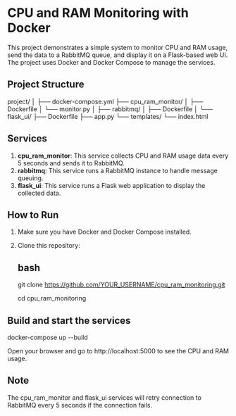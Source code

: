 # CPU and RAM Monitoring with Docker

This project demonstrates a simple system to monitor CPU and RAM usage, send the data to a RabbitMQ queue, and display it on a Flask-based web UI. The project uses Docker and Docker Compose to manage the services.

## Project Structure

project/
│
├── docker-compose.yml
├── cpu_ram_monitor/
│               ├── Dockerfile
│               └── monitor.py
│
├── rabbitmq/
│               ├── Dockerfile
│
└── flask_ui/
                ├── Dockerfile
                ├── app.py
        └── templates/
                    └── index.html


## Services

1. **cpu_ram_monitor**: This service collects CPU and RAM usage data every 5 seconds and sends it to RabbitMQ.
2. **rabbitmq**: This service runs a RabbitMQ instance to handle message queuing.
3. **flask_ui**: This service runs a Flask web application to display the collected data.

## How to Run

1. Make sure you have Docker and Docker Compose installed.
2. Clone this repository:
   ## bash
   git clone https://github.com/YOUR_USERNAME/cpu_ram_monitoring.git

   cd cpu_ram_monitoring


## Build and start the services
docker-compose up --build

Open your browser and go to http://localhost:5000 to see the CPU and RAM usage.

## Note
The cpu_ram_monitor and flask_ui services will retry connection to RabbitMQ every 5 seconds if the connection fails.
